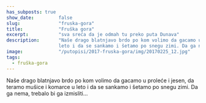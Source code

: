 ```yaml
---
has_subposts: true
show_date:         false
slug:              "fruska-gora"
title:             "Fruška gora"
excerpt:           "sva sreća da je odmah tu preko puta Dunava"
description:       "Naše drago blatnjavo brdo po kom volimo da gacamo u proleće i jesen, da teramo mušice i komarce u 
                   leto i da se sankamo i šetamo po snegu zimi. Da ga nema, trebalo bi ga izmisliti..."
image:             "/putopisi/2017-fruska-gora/img/20170225_12.jpg"
tags:
  - fruška-gora
---
```


Naše drago blatnjavo brdo po kom volimo da gacamo u proleće i jesen, da teramo mušice i komarce u leto i da se sankamo i
šetamo po snegu zimi. Da ga nema, trebalo bi ga izmisliti...